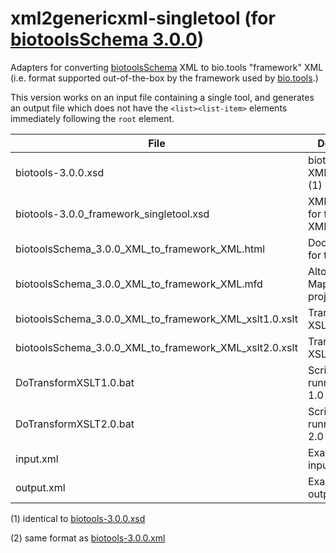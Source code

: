 # xml2genericxml-singletool (for [biotoolsSchema 3.0.0](https://github.com/bio-tools/biotoolsSchema/tree/master/versions/biotools-3.0.0))
Adapters for converting [biotoolsSchema](https://github.com/bio-tools/biotoolsSchema/) XML to bio.tools "framework" XML (i.e. format supported out-of-the-box by the framework used by [bio.tools](https://bio.tools).)

This version works on an input file containing a single tool, and generates an output file which does not have the ```<list><list-item>``` elements immediately following the ```root``` element.

File | Description
---- | -----------
biotools-3.0.0.xsd | biotoolsSchema XML Schema (1)
biotools-3.0.0_framework_singletool.xsd | XML Schema for framework XML
biotoolsSchema_3.0.0_XML_to_framework_XML.html | Documentation for transform
biotoolsSchema_3.0.0_XML_to_framework_XML.mfd | Altova MapForce project file
biotoolsSchema_3.0.0_XML_to_framework_XML_xslt1.0.xslt | Transform in XSLT 1.0 
biotoolsSchema_3.0.0_XML_to_framework_XML_xslt2.0.xslt | Transform in XSLT 2.0 
DoTransformXSLT1.0.bat | Script for running XSLT 1.0 transform
DoTransformXSLT2.0.bat | Script for running XSLT 2.0 transform
input.xml | Example script input 
output.xml | Example script output (2)

(1) identical to [biotools-3.0.0.xsd](https://github.com/bio-tools/biotoolsSchema/blob/master/versions/biotools-3.0.0/biotools-3.0.0.xsd)

(2) same format as [biotools-3.0.0.xml](https://github.com/bio-tools/biotoolsSchema/blob/master/versions/biotools-3.0.0/example_files/biotools-3.0.0.xml)